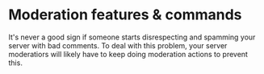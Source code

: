 # Moderation features & commands
It's never a good sign if someone starts disrespecting and spamming your server with bad comments. To deal with this problem, your server moderatiors will likely have to keep doing moderation actions to prevent this.
